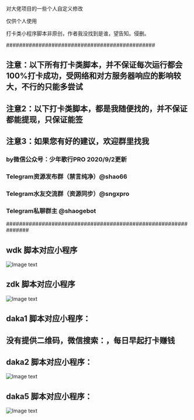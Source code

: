 对大佬项目的一些个人自定义修改

仅供个人使用

打卡类小程序脚本非原创，作者我没找到是谁，望告知。侵删。

##############################################

## 注意：以下所有打卡类脚本，并不保证每次运行都会100%打卡成功，受网络和对方服务器响应的影响较大，不行的只能多尝试

## 注意2：以下打卡类脚本，都是我随便找的，并不保证都能提现，只保证能签

## 注意3：如果您有好的建议，欢迎群里找我

  
### by微信公众号：少年歌行PRO 2020/9/2更新
### Telegram资源发布群（禁言纯净）@shao66 
### Telegram水友交流群（资源同步）@sngxpro
### Telegram私聊群主 @shaogebot

###############################################################

## wdk 脚本对应小程序

![Image text](https://raw.githubusercontent.com/sngxpro/scripts/master/wdk.png)

## zdk 脚本对应小程序

![Image text](https://raw.githubusercontent.com/sngxpro/scripts/master/zdk.png)

## daka1  脚本对应小程序：

## 没有提供二维码，微信搜索：，每日早起打卡赚钱

## daka2  脚本对应小程序：

![Image text](https://raw.githubusercontent.com/sngxpro/scripts/master/daka2.png)

## daka5  脚本对应小程序：
![Image text](https://raw.githubusercontent.com/sngxpro/scripts/master/daka5.png)
